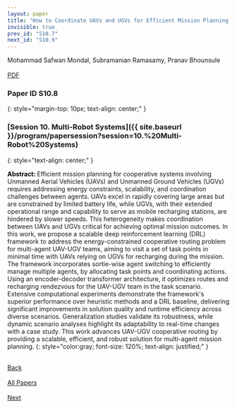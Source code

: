 ```yaml
---
layout: paper
title: "How to Coordinate UAVs and UGVs for Efficient Mission Planning? Optimizing Energy-Constrained Cooperative Routing with a DRL Framework"
invisible: true
prev_id: "S10.7"
next_id: "S10.9"
---
```

<div class="paper-authors">
  <div class="paper-author-box">
    <div class="paper-author-name">Mohammad Safwan Mondal, Subramanian Ramasamy, Pranav Bhounsule</div>
    <div class="paper-author-uni"></div>
  </div>
</div>

<div class="paper-pdf-modern">
  <div class="paper-menu-icon">
    <a href="https://www.roboticsproceedings.org/rss25/p716.pdf" title="Download PDF" target="_blank">
      <i class="fa fa-file-pdf-o"></i><br>
      <span class="paper-menu-label">PDF</span>
    </a>
  </div>
</div>

### Paper ID S10.8
{: style="margin-top: 10px; text-align: center;" }

### [Session 10. Multi-Robot Systems]({{ site.baseurl }}/program/papersession?session=10.%20Multi-Robot%20Systems)
{: style="text-align: center;" }

<b style="color: black;">Abstract: </b>Efficient mission planning for cooperative systems involving Unmanned Aerial Vehicles (UAVs) and Unmanned Ground Vehicles (UGVs) requires addressing energy constraints, scalability, and coordination challenges between agents. UAVs excel in rapidly covering large areas but are constrained by limited battery life, while UGVs, with their extended operational range and capability to serve as mobile recharging stations, are hindered by slower speeds. This heterogeneity makes coordination between UAVs and UGVs critical for achieving optimal mission outcomes. In this work, we propose a scalable deep reinforcement learning (DRL) framework to address the energy-constrained cooperative routing problem for multi-agent UAV-UGV teams, aiming to visit a set of task points in minimal time with UAVs relying on UGVs for recharging during the mission. The framework incorporates sortie-wise agent switching to efficiently manage multiple agents, by allocating task points and coordinating actions. Using an encoder-decoder transformer architecture, it optimizes routes and recharging rendezvous for the UAV-UGV team in the task scenario. Extensive computational experiments demonstrate the framework's superior performance over heuristic methods and a DRL baseline, delivering significant improvements in solution quality and runtime efficiency across diverse scenarios. Generalization studies validate its robustness, while dynamic scenario analyses highlight its adaptability to real-time changes with a case study. This work advances UAV-UGV cooperative routing by providing a scalable, efficient, and robust solution for multi-agent mission planning.
{: style="color:gray; font-size: 120%; text-align: justified;" }

<div class="paper-menu">
  <div class="paper-menu-inner">
    <a href="{{ site.baseurl }}/program/papers/S10.7/" title="Previous Paper">
            <div class="paper-menu-icon">
                <i class="fa fa-chevron-left"></i><br>
                <span class="paper-menu-label">Back</span>
            </div>
        </a>
    <a href="{{ site.baseurl }}/program/papers" title="All Papers">
      <div class="paper-menu-icon">
        <i class="fa fa-list"></i><br>
        <span class="paper-menu-label">All Papers</span>
      </div>
    </a>
    <a href="{{ site.baseurl }}/program/papers/S10.9/" title="Next Paper">
            <div class="paper-menu-icon">
                <i class="fa fa-chevron-right"></i><br>
                <span class="paper-menu-label">Next</span>
            </div>
        </a>
  </div>
</div>
